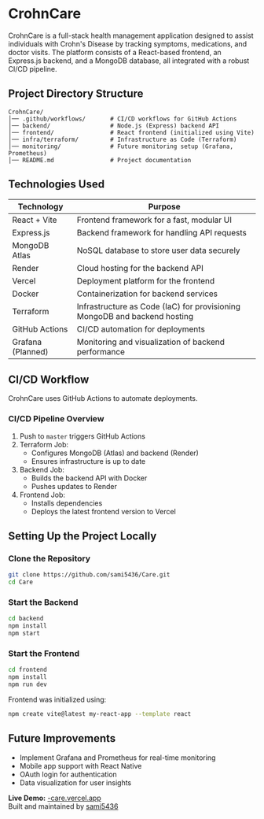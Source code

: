 # CrohnCare

CrohnCare is a full-stack health management application designed to assist individuals with Crohn's Disease by tracking symptoms, medications, and doctor visits. The platform consists of a React-based frontend, an Express.js backend, and a MongoDB database, all integrated with a robust CI/CD pipeline.

## Project Directory Structure

```
CrohnCare/
│── .github/workflows/       # CI/CD workflows for GitHub Actions
│── backend/                 # Node.js (Express) backend API
│── frontend/                # React frontend (initialized using Vite)
│── infra/terraform/         # Infrastructure as Code (Terraform)
│── monitoring/              # Future monitoring setup (Grafana, Prometheus)
│── README.md                # Project documentation
```

## Technologies Used

| Technology       | Purpose                                         |
|-----------------|-------------------------------------------------|
| React + Vite    | Frontend framework for a fast, modular UI      |
| Express.js      | Backend framework for handling API requests    |
| MongoDB Atlas   | NoSQL database to store user data securely     |
| Render          | Cloud hosting for the backend API              |
| Vercel          | Deployment platform for the frontend           |
| Docker          | Containerization for backend services          |
| Terraform       | Infrastructure as Code (IaC) for provisioning MongoDB and backend hosting |
| GitHub Actions  | CI/CD automation for deployments               |
| Grafana (Planned) | Monitoring and visualization of backend performance |

## CI/CD Workflow

CrohnCare uses GitHub Actions to automate deployments.

### CI/CD Pipeline Overview

1. Push to `master` triggers GitHub Actions
2. Terraform Job:
   - Configures MongoDB (Atlas) and backend (Render)
   - Ensures infrastructure is up to date
3. Backend Job:
   - Builds the backend API with Docker
   - Pushes updates to Render
4. Frontend Job:
   - Installs dependencies
   - Deploys the latest frontend version to Vercel

## Setting Up the Project Locally

### Clone the Repository

```sh
git clone https://github.com/sami5436/Care.git
cd Care
```

### Start the Backend

```sh
cd backend
npm install
npm start
```

### Start the Frontend

```sh
cd frontend
npm install
npm run dev
```

Frontend was initialized using:

```sh
npm create vite@latest my-react-app --template react
```

## Future Improvements

- Implement Grafana and Prometheus for real-time monitoring
- Mobile app support with React Native
- OAuth login for authentication
- Data visualization for user insights


**Live Demo:** [-care.vercel.app](https://-care.vercel.app)  
Built and maintained by [sami5436](https://github.com/sami5436/)

